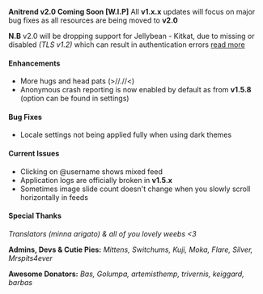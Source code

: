__Anitrend v2.0 Coming Soon [W.I.P]__ All __v1.x.x__ updates will focus on major bug fixes as all resources are being moved to __v2.0__

__N.B__ v2.0 will be dropping support for Jellybean - Kitkat, due to missing or disabled _(TLS v1.2)_
which can result in authentication errors [read more](https://github.com/square/okhttp/issues/2372)

#### Enhancements
- More hugs and head pats (>//.//<)
- Anonymous crash reporting is now enabled by default as from __v1.5.8__ (option can be found in settings)

#### Bug Fixes
- Locale settings not being applied fully when using dark themes

#### Current Issues
- Clicking on @username shows mixed feed
- Application logs are officially broken in **v1.5.x**
- Sometimes image slide count doesn't change when you slowly scroll horizontally in feeds

#### Special Thanks
_Translators (minna arigato) & all of you lovely weebs <3_

__Admins, Devs & Cutie Pies:__
_Mittens, Switchums, Kuji, Moka, Flare, Silver, Mrspits4ever_

__Awesome Donators:__
_Bas, Golumpa, artemisthemp, trivernis, keiggard, barbas_

